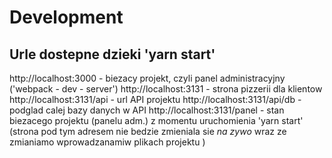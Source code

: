 # Development

## Urle dostepne dzieki 'yarn start'

http://localhost:3000 - biezacy projekt, czyli panel administracyjny ('webpack - dev - server')
http://localhost:3131 - strona pizzerii dla klientow
http://localhost:3131/api - url API projektu
http://localhost:3131/api/db - podglad calej bazy danych w API
http://localhost:3131/panel - stan biezacego projektu (panelu adm.) z momentu uruchomienia 'yarn start' (strona pod tym adresem nie bedzie zmieniala sie *na zywo* wraz ze zmianiamo wprowadzanamiw plikach projektu )

